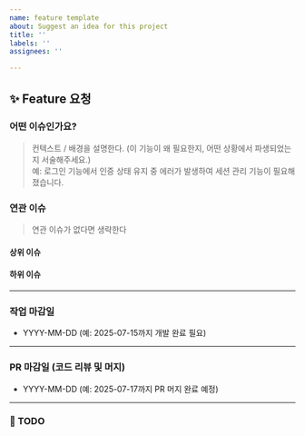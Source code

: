 ```yaml
---
name: feature template
about: Suggest an idea for this project
title: ''
labels: ''
assignees: ''

---
```


## ✨ Feature 요청

### 어떤 이슈인가요?
> 컨텍스트 / 배경을 설명한다. (이 기능이 왜 필요한지, 어떤 상황에서 파생되었는지 서술해주세요.)  
> 예: 로그인 기능에서 인증 상태 유지 중 에러가 발생하여 세션 관리 기능이 필요해졌습니다.


### 연관 이슈
> 연관 이슈가 없다면 생략한다
#### 상위 이슈


#### 하위 이슈


---

### 작업 마감일
- YYYY-MM-DD (예: 2025-07-15까지 개발 완료 필요)

---

### PR 마감일 (코드 리뷰 및 머지)
- YYYY-MM-DD (예: 2025-07-17까지 PR 머지 완료 예정)
---

### 🔧 TODO
